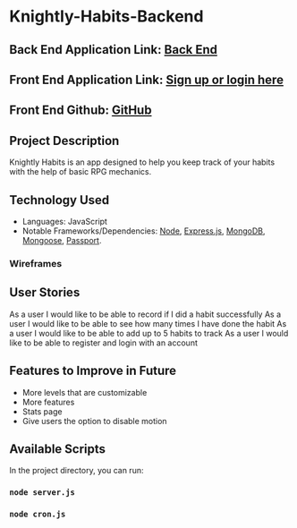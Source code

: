 # Knightly-Habits-Backend

## Back End Application Link: [Back End](https://knightly-habits.herokuapp.com/)
## Front End Application Link: [Sign up or login here](https://knightly-habits.netlify.app/)
## Front End Github: [GitHub](https://github.com/BradleyHazel/Knightly-Habits-Frontend)

## Project Description
Knightly Habits is an app designed to help you keep track of your habits with the help of basic RPG mechanics.
## Technology Used
- Languages: JavaScript
- Notable Frameworks/Dependencies: [Node](https://reactjs.org/), [Express.js](https://expressjs.com/), [MongoDB](https://www.mongodb.com/), [Mongoose](https://mongoosejs.com/), [Passport](https://www.passportjs.org/).


### Wireframes


## User Stories
  
As a user I would like to be able to record if I did a habit successfully
As a user I would like to be able to see how many times I have done the habit
As a user I would like to be able to add up to 5 habits to track
As a user I would like to be able to register and login with an account

## Features to Improve in Future
- More levels that are customizable
- More features
- Stats page
- Give users the option to disable motion

## Available Scripts

In the project directory, you can run:

### `node server.js`

### `node cron.js`


